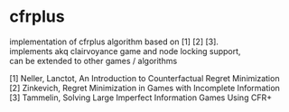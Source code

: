 # cfrplus

implementation of cfrplus algorithm based on [1] [2] [3].   
implements akq clairvoyance game and node locking support,  
can be extended to other games / algorithms

[1] Neller, Lanctot, An Introduction to Counterfactual Regret Minimization  
[2] Zinkevich, Regret Minimization in Games with Incomplete Information  
[3] Tammelin, Solving Large Imperfect Information Games Using CFR+  
